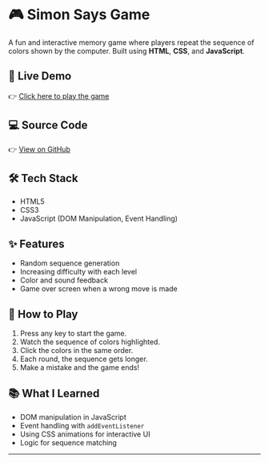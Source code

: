 
# 🎮 Simon Says Game

A fun and interactive memory game where players repeat the sequence of colors shown by the computer.
Built using **HTML**, **CSS**, and **JavaScript**.

## 🔗 Live Demo
👉 [Click here to play the game](https://shubhsirat05.github.io/simon-says-game/)
## 💻 Source Code
👉 [View on GitHub](https://github.com/shubhsirat05/simon-says-game)

## 🛠️ Tech Stack
- HTML5
- CSS3
- JavaScript (DOM Manipulation, Event Handling)

## ✨ Features
- Random sequence generation
- Increasing difficulty with each level
- Color and sound feedback
- Game over screen when a wrong move is made

## 🎯 How to Play
1. Press any key to start the game.
2. Watch the sequence of colors highlighted.
3. Click the colors in the same order.
4. Each round, the sequence gets longer.
5. Make a mistake and the game ends!

## 📚 What I Learned
- DOM manipulation in JavaScript
- Event handling with `addEventListener`
- Using CSS animations for interactive UI
- Logic for sequence matching

---



